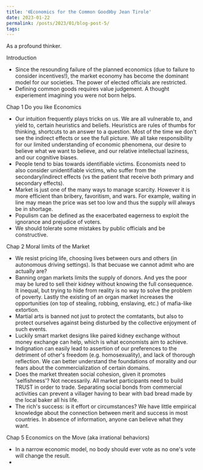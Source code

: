 ```yaml
---
title: '《Economics for the Common Good》by Jean Tirole'
date: 2023-01-22
permalink: /posts/2023/01/blog-post-5/
tags:
---
```


As a profound thinker.

Introduction
- Since the resounding failure of the planned economics (due to failure to consider incentives!), the market economy has become the dominant model for our societies. The power of elected officials are restricted.
- Defining common goods requires value judgement. A thought experiement imagining you were not born helps.

Chap 1 Do you like Economics
- Our intuition frequently plays tricks on us. We are all vulnerable to, and yield to, certain heuristics and beliefs. Heuristics are rules of thumbs for thinking, shortcuts to an answer to a question. Most of the time we don't see the indirect effects or see the full picture. We all take responsibility for our limited understanding of economic phenomena, our desire to believe what we want to believe, and our relative intellectual laziness, and our cognitive biases.
- People tend to bias towards identifiable victims. Economists need to also consider unidentifiable victims, who suffer from the secondary/indirect effects (vs the patient that receive both primary and secondary effects).
- Market is just one of the many ways to manage scarcity. However it is more efficient than bribery, favoritism, and wars. For example, waiting in line may mean the price was set too low and thus the supply will always be in shortage.
- Populism can be defined as the exacerbated eagerness to exploit the ignorance and prejudice of voters.
- We should tolerate some mistakes by public officials and be constructive. 

Chap 2 Moral limits of the Market
- We resist pricing life, choosing lives between ours and others (in autonomous driving settings). Is that becuase we cannot admit who are actually are? 
- Banning organ markets limits the supply of donors. And yes the poor may be lured to sell their kidney without knowing the full consequence. It inequal, but trying to hide from reality is no way to solve the problem of poverty. Lastly the existing of an organ market increases the opportunities (on top of stealing, robbing, enslaving, etc.) of mafia-like extortion. 
- Martial arts is banned not just to protect the comtatants, but also to protect ourselves against being disturbed by the collective enjoyment of such events.
- Luckily smart market designs like paired kidney exchange without money exchange can help, which is what economists aim to achieve.
- Indignation can easily lead to assertion of our preferences to the detriment of other's freedom (e.g. homosexuality), and lack of thorough reflection. We can better understand the foundations of morality and our fears about the commercialization of certain domains.
- Does the market threaten social cohesion, given it promotes 'selfishness'? Not necessarily. All market participants need to build TRUST in order to trade. Separating social bonds from commercial activities can prevent a villager having to bear with bad bread made by the local baker all his life.
- The rich's success: is it effort or circumstances? We have little empirical knowledge about the connection between merit and success in most countries. In absence of information, anyone can believe what they want.

Chap 5 Economics on the Move (aka irrational behaviors)
- In a narrow economic model, no body should ever vote as no one's vote will change the result.
- 
















